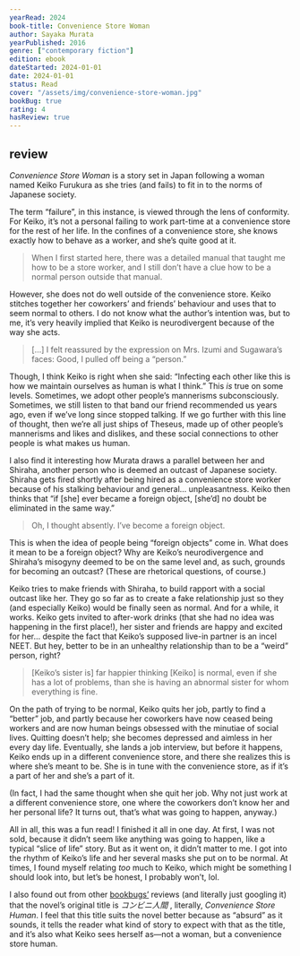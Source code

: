 ```yaml
---
yearRead: 2024
book-title: Convenience Store Woman
author: Sayaka Murata
yearPublished: 2016
genre: ["contemporary fiction"]
edition: ebook
dateStarted: 2024-01-01
date: 2024-01-01
status: Read
cover: "/assets/img/convenience-store-woman.jpg"
bookBug: true
rating: 4
hasReview: true
---
```


## review

*Convenience Store Woman* is a story set in Japan following a woman named Keiko Furukura as she tries (and fails) to fit in to the norms of Japanese society.

The term “failure”, in this instance, is viewed through the lens of conformity. For Keiko, it’s not a personal failing to work part-time at a convenience store for the rest of her life. In the confines of a convenience store, she knows exactly how to behave as a worker, and she’s quite good at it.

> When I first started here, there was a detailed manual that taught me how to be a store worker, and I still don’t have a clue how to be a normal person outside that manual.

However, she does not do well outside of the convenience store. Keiko stitches together her coworkers’ and friends’ behaviour and uses that to seem normal to others. I do not know what the author’s intention was, but to me, it’s very heavily implied that Keiko is neurodivergent because of the way she acts.

> […] I felt reassured by the expression on Mrs. Izumi and Sugawara’s faces: Good, I pulled off being a “person.”

Though, I think Keiko is right when she said: “Infecting each other like this is how we maintain ourselves as human is what I think.” This *is* true on some levels. Sometimes, we adopt other people’s mannerisms subconsciously. Sometimes, we still listen to that band our friend recommended us years ago, even if we’ve long since stopped talking. If we go further with this line of thought, then we’re all just ships of Theseus, made up of other people’s mannerisms and likes and dislikes, and these social connections to other people is what makes us human.

I also find it interesting how Murata draws a parallel between her and Shiraha, another person who is deemed an outcast of Japanese society. Shiraha gets fired shortly after being hired as a convenience store worker because of his stalking behaviour and general… unpleasantness. Keiko then thinks that “if [she] ever became a foreign object, [she’d] no doubt be eliminated in the same way.”

> Oh, I thought absently. I’ve become a foreign object.

This is when the idea of people being “foreign objects” come in. What does it mean to be a foreign object? Why are Keiko’s neurodivergence and Shiraha’s misogyny deemed to be on the same level and, as such, grounds for becoming an outcast? (These are rhetorical questions, of course.)

Keiko tries to make friends with Shiraha, to build rapport with a social outcast like her. They go so far as to create a fake relationship just so they (and especially Keiko) would be finally seen as normal. And for a while, it works. Keiko gets invited to after-work drinks (that she had no idea was happening in the first place!), her sister and friends are happy and excited for her… despite the fact that Keiko’s supposed live-in partner is an incel NEET. But hey, better to be in an unhealthy relationship than to be a “weird” person, right?

> [Keiko’s sister is] far happier thinking [Keiko] is normal, even if she has a lot of problems, than she is having an abnormal sister for whom everything is fine.

On the path of trying to be normal, Keiko quits her job, partly to find a “better” job, and partly because her coworkers have now ceased being workers and are now human beings obsessed with the minutiae of social lives. Quitting doesn’t help; she becomes depressed and aimless in her every day life. Eventually, she lands a job interview, but before it happens, Keiko ends up in a different convenience store, and there she realizes this is where she’s meant to be. She is in tune with the convenience store, as if it’s a part of her and she’s a part of it.

(In fact, I had the same thought when she quit her job. Why not just work at a different convenience store, one where the coworkers don’t know her and her personal life? It turns out, that’s what was going to happen, anyway.)

All in all, this was a fun read! I finished it all in one day. At first, I was not sold, because it didn’t seem like anything was going to happen, like a typical “slice of life” story. But as it went on, it didn’t matter to me. I got into the rhythm of Keiko’s life and her several masks she put on to be normal. At times, I found myself relating *too* much to Keiko, which might be something I should look into, but let’s be honest, I probably won’t, lol.

I also found out from other [bookbugs’](/logs/bookbug) reviews (and literally just googling it) that the novel’s original title is *コンビニ人間* , literally, *Convenience Store Human*. I feel that this title suits the novel better because as “absurd” as it sounds, it tells the reader what kind of story to expect with that as the title, and it’s also what Keiko sees herself as—not a woman, but a convenience store human.